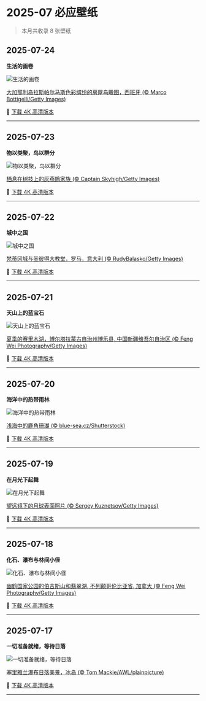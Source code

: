 # 2025-07 必应壁纸

> 本月共收录 8 张壁纸

## 2025-07-24

**生活的画卷**

![生活的画卷](https://www.bing.com/th?id=OHR.LasPalmas_ZH-CN5993442425_1920x1080.jpg&rf=LaDigue_1920x1080.jpg&pid=hp)

[大加那利岛拉斯帕尔马斯色彩缤纷的房屋鸟瞰图，西班牙 (© Marco Bottigelli/Getty Images)](https://www.bing.comhttps://www.bing.com/search?q=%E5%A4%A7%E5%8A%A0%E9%82%A3%E5%88%A9%E5%B2%9B%E6%8B%89%E6%96%AF%E5%B8%95%E5%B0%94%E9%A9%AC%E6%96%AF&form=hpcapt&mkt=zh-cn)

🔗 [下载 4K 高清版本](https://www.bing.com/th?id=OHR.LasPalmas_ZH-CN5993442425_3840x2160.jpg&rf=LaDigue_1920x1080.jpg&pid=hp)

---

## 2025-07-23

**物以类聚，鸟以群分**

![物以类聚，鸟以群分](https://www.bing.com/th?id=OHR.AshyWoodswallow_ZH-CN3224168805_1920x1080.jpg&rf=LaDigue_1920x1080.jpg&pid=hp)

[栖息在树枝上的灰燕鵙家族 (© Captain Skyhigh/Getty Images)](https://www.bing.comhttps://www.bing.com/search?q=%E7%81%B0%E7%87%95%E9%B5%99&form=hpcapt&mkt=zh-cn)

🔗 [下载 4K 高清版本](https://www.bing.com/th?id=OHR.AshyWoodswallow_ZH-CN3224168805_3840x2160.jpg&rf=LaDigue_1920x1080.jpg&pid=hp)

---

## 2025-07-22

**城中之国**

![城中之国](https://www.bing.com/th?id=OHR.VaticanCity_ZH-CN3075109504_1920x1080.jpg&rf=LaDigue_1920x1080.jpg&pid=hp)

[梵蒂冈城与圣彼得大教堂，罗马，意大利 (© RudyBalasko/Getty Images)](https://www.bing.comhttps://www.bing.com/search?q=%E6%A2%B5%E8%92%82%E5%86%88%E5%9F%8E&form=hpcapt&mkt=zh-cn)

🔗 [下载 4K 高清版本](https://www.bing.com/th?id=OHR.VaticanCity_ZH-CN3075109504_3840x2160.jpg&rf=LaDigue_1920x1080.jpg&pid=hp)

---

## 2025-07-21

**天山上的蓝宝石**

![天山上的蓝宝石](https://www.bing.com/th?id=OHR.GreatHeatY25_ZH-CN8252122347_1920x1080.jpg&rf=LaDigue_1920x1080.jpg&pid=hp)

[夏季的赛里木湖，博尔塔拉蒙古自治州博乐县, 中国新疆维吾尔自治区 (© Feng Wei Photography/Getty Images)](https://www.bing.comhttps://www.bing.com/search?q=%E6%96%B0%E7%96%86%E8%B5%9B%E9%87%8C%E6%9C%A8%E6%B9%96&form=hpcapt&mkt=zh-cn)

🔗 [下载 4K 高清版本](https://www.bing.com/th?id=OHR.GreatHeatY25_ZH-CN8252122347_3840x2160.jpg&rf=LaDigue_1920x1080.jpg&pid=hp)

---

## 2025-07-20

**海洋中的热带雨林**

![海洋中的热带雨林](https://www.bing.com/th?id=OHR.AcroporaReef_ZH-CN2622120276_1920x1080.jpg&rf=LaDigue_1920x1080.jpg&pid=hp)

[浅海中的鹿角珊瑚 (© blue-sea.cz/Shutterstock)](https://www.bing.comhttps://www.bing.com/search?q=%E7%8F%8A%E7%91%9A%E7%A4%81%E5%AE%A3%E4%BC%A0%E5%91%A8&form=hpcapt&mkt=zh-cn)

🔗 [下载 4K 高清版本](https://www.bing.com/th?id=OHR.AcroporaReef_ZH-CN2622120276_3840x2160.jpg&rf=LaDigue_1920x1080.jpg&pid=hp)

---

## 2025-07-19

**在月光下起舞**

![在月光下起舞](https://www.bing.com/th?id=OHR.BigMoon_ZH-CN2508603883_1920x1080.jpg&rf=LaDigue_1920x1080.jpg&pid=hp)

[望远镜下的月球表面照片 (© Sergey Kuznetsov/Getty Images)](https://www.bing.comhttps://www.bing.com/search?q=%E6%9C%88%E7%90%83&form=hpcapt&mkt=zh-cn)

🔗 [下载 4K 高清版本](https://www.bing.com/th?id=OHR.BigMoon_ZH-CN2508603883_3840x2160.jpg&rf=LaDigue_1920x1080.jpg&pid=hp)

---

## 2025-07-18

**化石、瀑布与林间小径**

![化石、瀑布与林间小径](https://www.bing.com/th?id=OHR.YohoNP_ZH-CN2349599497_1920x1080.jpg&rf=LaDigue_1920x1080.jpg&pid=hp)

[幽鹤国家公园的伯吉斯山和翡翠湖, 不列颠哥伦比亚省, 加拿大 (© Feng Wei Photography/Getty Images)](https://www.bing.comhttps://www.bing.com/search?q=%E5%B9%BD%E9%B9%A4%E5%9B%BD%E5%AE%B6%E5%85%AC%E5%9B%AD&form=hpcapt&mkt=zh-cn)

🔗 [下载 4K 高清版本](https://www.bing.com/th?id=OHR.YohoNP_ZH-CN2349599497_3840x2160.jpg&rf=LaDigue_1920x1080.jpg&pid=hp)

---

## 2025-07-17

**一切准备就绪，等待日落**

![一切准备就绪，等待日落](https://www.bing.com/th?id=OHR.IcelandSolstice_ZH-CN6073168622_1920x1080.jpg&rf=LaDigue_1920x1080.jpg&pid=hp)

[塞里雅兰瀑布日落美景，冰岛 (© Tom Mackie/AWL/plainpicture)](https://www.bing.comhttps://www.bing.com/search?q=%E5%A1%9E%E9%87%8C%E9%9B%85%E5%85%B0%E7%80%91%E5%B8%83&form=hpcapt&mkt=zh-cn)

🔗 [下载 4K 高清版本](https://www.bing.com/th?id=OHR.IcelandSolstice_ZH-CN6073168622_3840x2160.jpg&rf=LaDigue_1920x1080.jpg&pid=hp)

---


